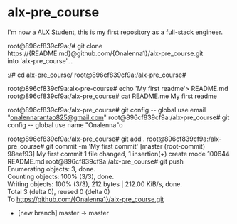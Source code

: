 # alx-pre_course
I'm now a ALX Student, this is my first repository as a full-stack engineer.

root@896cf839cf9a:/# git clone https://{README.md}@github.com/{Onalenna1}/alx-pre_course.git                  
 into 'alx-pre_course'...



:/# cd alx-pre_course/
root@896cf839cf9a:/alx-pre_course#

root@896cf839cf9a:alx-pre-course# echo 'My first readme'> README.md
root@896cf839cf9a:/alx-pre_course# cat README.me My first readme

root@896cf839cf9a:/alx-pre_course# git config -- global use
email "onalennarantao825@gmail.com"
root@896cf839cf9a:/alx-pre_course# git config -- global use
name "Onalenna"o

root@896cf839cf9a:/alx-pre_course# git add .
root@896cf839cf9a:/alx-pre_course# git commit -m 'My first commit'
[master (root-commit) 98eef93] My first commit
 1 file changed, 1 insertion(+)
 create mode 100644 README.md
root@896cf839cf9a:/alx-pre_course# git push                                                                                           
Enumerating objects: 3, done.                                                                                                         
Counting objects: 100% (3/3), done.                                                                                                   
Writing objects: 100% (3/3), 212 bytes | 212.00 KiB/s, done.                                                                          
Total 3 (delta 0), reused 0 (delta 0)                                                                                                 
To https://github.com/{Onalenna1}/alx-pre_course.git                                                                                       
 * [new branch]      master -> master
